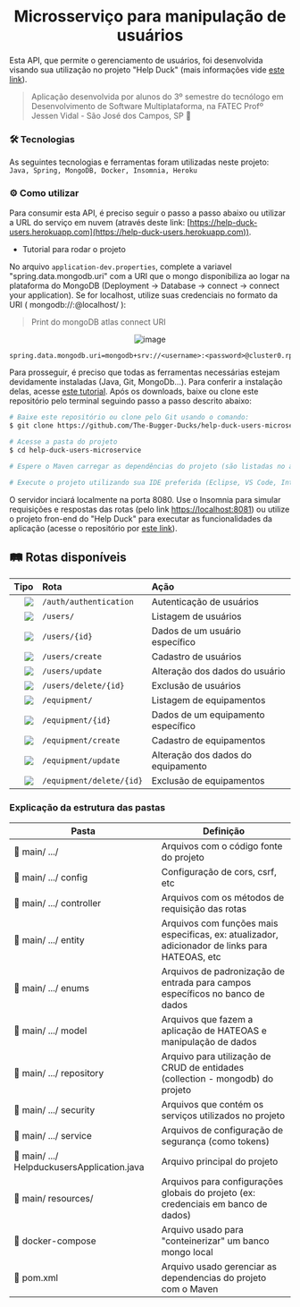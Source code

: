 <h1 align="center"> 
  Microsserviço para manipulação de usuários
</h1>

Esta API, que permite o gerenciamento de usuários, foi desenvolvida visando sua utilização no projeto "Help Duck" (mais informações vide [este link](https://github.com/The-Bugger-Ducks/help-duck-documentation)).

> Aplicação desenvolvida por alunos do 3º semestre do tecnólogo em Desenvolvimento de Software Multiplataforma, na FATEC Profº Jessen Vidal - São José dos Campos, SP :rocket:

### :hammer_and_wrench: Tecnologias

As seguintes tecnologias e ferramentas foram utilizadas neste projeto: `Java, Spring, MongoDB, Docker, Insomnia, Heroku`

### :gear: Como utilizar

Para consumir esta API, é preciso seguir o passo a passo abaixo ou utilizar a URL do serviço em nuvem (através deste link: [https://help-duck-users.herokuapp.com](https://help-duck-users.herokuapp.com)).

- Tutorial para rodar o projeto

No arquivo `application-dev.properties`, complete a variavel "spring.data.mongodb.uri" com a URI que o mongo disponibiliza ao logar na plataforma do MongoDB (Deployment -> Database -> connect -> connect your application). Se for localhost, utilize suas credenciais no formato da URI ( mongodb://<username>:<password>@localhost/ ):

> Print do mongoDB atlas connect URI

<div align="center">

![image](https://user-images.githubusercontent.com/55204419/162738729-580b22f4-ea41-4d94-a9b2-d20c790458f7.png)

</div>

```cl
spring.data.mongodb.uri=mongodb+srv://<username>:<password>@cluster0.rpjin.mongodb.net/myFirstDatabase?retryWrites=true&w=majority
```

Para prosseguir, é preciso que todas as ferramentas necessárias estejam devidamente instaladas (Java, Git, MongoDb...). Para conferir a instalação delas, acesse [este tutorial](https://uttermost-apricot-1bb.notion.site/Instala-o-das-Ferramentas-Spring-29c3794b88b0460782f454d1c31249d8). Após os downloads, baixe ou clone este repositório pelo terminal seguindo passo a passo descrito abaixo:

```bash
# Baixe este repositório ou clone pelo Git usando o comando:
$ git clone https://github.com/The-Bugger-Ducks/help-duck-users-microservice.git

# Acesse a pasta do projeto
$ cd help-duck-users-microservice

# Espere o Maven carregar as dependências do projeto (são listadas no arquivo pom.xml)

# Execute o projeto utilizando sua IDE preferida (Eclipse, VS Code, IntelliJ, etc.)
```

O servidor inciará localmente na porta 8080. Use o Insomnia para simular requisições e respostas das rotas (pelo link [https://localhost:8081](https://localhost:8080)) ou utilize o projeto fron-end do "Help Duck" para executar as funcionalidades da aplicação (acesse o repositório por [este link](https://github.com/The-Bugger-Ducks/help-duck-web)).

## :railway_track: Rotas disponíveis

<div align="center">

|                                                                    Tipo | Rota                 | Ação                           |
| ----------------------------------------------------------------------: | :------------------- | :----------------------------- |
|   [![](https://img.shields.io/badge/POST-4682B4?style=for-the-badge)]() | `/auth/authentication`            | Autenticação de usuários           |
|    [![](https://img.shields.io/badge/GET-2E8B57?style=for-the-badge)]() | `/users/`            | Listagem de usuários           |
|    [![](https://img.shields.io/badge/GET-2E8B57?style=for-the-badge)]() | `/users/{id}`        | Dados de um usuário específico |
|   [![](https://img.shields.io/badge/POST-4682B4?style=for-the-badge)]() | `/users/create`      | Cadastro de usuários           |
|    [![](https://img.shields.io/badge/PUT-9370DB?style=for-the-badge)]() | `/users/update`      | Alteração dos dados do usuário |
| [![](https://img.shields.io/badge/DELETE-CD853F?style=for-the-badge)]() | `/users/delete/{id}` | Exclusão de usuários           |
|    [![](https://img.shields.io/badge/GET-2E8B57?style=for-the-badge)]() | `/equipment/`            | Listagem de equipamentos          |
|    [![](https://img.shields.io/badge/GET-2E8B57?style=for-the-badge)]() | `/equipment/{id}`        | Dados de um equipamento específico |
|   [![](https://img.shields.io/badge/POST-4682B4?style=for-the-badge)]() | `/equipment/create`      | Cadastro de equipamentos           |
|    [![](https://img.shields.io/badge/PUT-9370DB?style=for-the-badge)]() | `/equipment/update`      | Alteração dos dados do equipamento |
| [![](https://img.shields.io/badge/DELETE-CD853F?style=for-the-badge)]() | `/equipment/delete/{id}` | Exclusão de equipamentos           |

</div>

### Explicação da estrutura das pastas

| Pasta                                                     | Definição                                                                                      |
| --------------------------------------------------------- | ---------------------------------------------------------------------------------------------- |
| :open_file_folder: main/ .../                             | Arquivos com o código fonte do projeto                                           |
| :open_file_folder: main/ .../ config                      | Configuração de cors, csrf, etc                                                  |
| :open_file_folder: main/ .../ controller                  | Arquivos com os métodos de requisição das rotas                                  |
| :open_file_folder: main/ .../ entity                      | Arquivos com funções mais especificas, ex: atualizador, adicionador de links para HATEOAS, etc |
| :open_file_folder: main/ .../ enums                       | Arquivos de padronização de entrada para campos específicos no banco de dados    |
| :open_file_folder: main/ .../ model                       |Arquivos que fazem a aplicação de HATEOAS e manipulação de dados                  |
| :open_file_folder: main/ .../ repository                  | Arquivo para utilização de CRUD de entidades (collection - mongodb) do projeto   |
| :open_file_folder: main/ .../ security                    | Arquivos que contém os serviços utilizados no projeto                            |
| :open_file_folder: main/ .../ service                     | Arquivos de configuração de segurança (como tokens)                              |
| :page_facing_up: main/ .../ HelpduckusersApplication.java | Arquivo principal do projeto                                                     |
| :open_file_folder: main/ resources/                       | Arquivos para configurações globais do projeto (ex: credenciais em banco de dados) |
| :page_facing_up: docker-compose                           | Arquivo usado para "conteinerizar" um banco mongo local                          |
| :page_facing_up: pom.xml                                  | Arquivo usado gerenciar as dependencias do projeto com o Maven                   |
